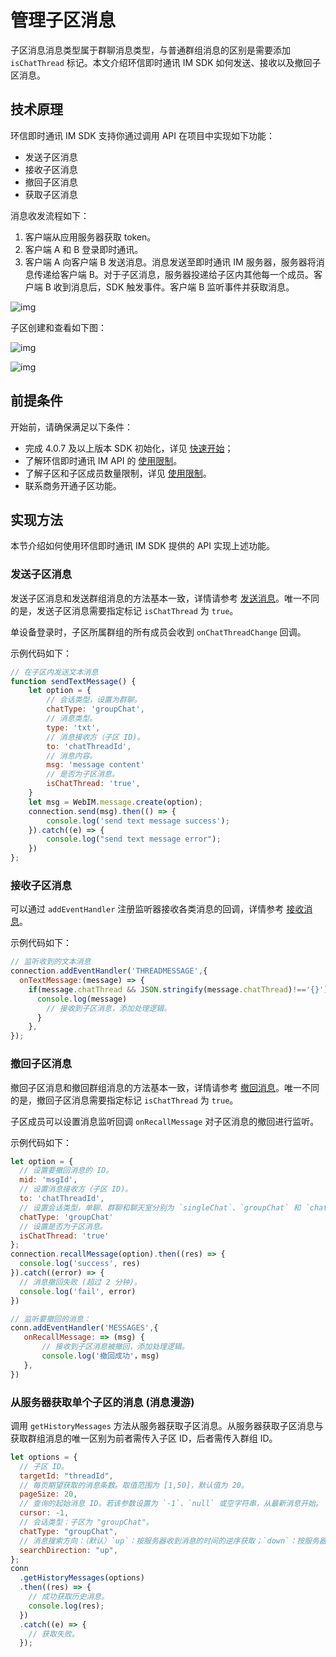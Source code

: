 # 管理子区消息

<Toc />

子区消息消息类型属于群聊消息类型，与普通群组消息的区别是需要添加 `isChatThread` 标记。本文介绍环信即时通讯 IM SDK 如何发送、接收以及撤回子区消息。

## 技术原理

环信即时通讯 IM SDK 支持你通过调用 API 在项目中实现如下功能：

- 发送子区消息
- 接收子区消息
- 撤回子区消息
- 获取子区消息

消息收发流程如下：

1. 客户端从应用服务器获取 token。
2. 客户端 A 和 B 登录即时通讯。
3. 客户端 A 向客户端 B 发送消息。消息发送至即时通讯 IM 服务器，服务器将消息传递给客户端 B。对于子区消息，服务器投递给子区内其他每一个成员。客户端 B 收到消息后，SDK 触发事件。客户端 B 监听事件并获取消息。

![img](@static/images/android/sendandreceivemsg.png)

子区创建和查看如下图：

![img](@static/images/web/web_group_chat_chreat_new_thread_step_01.png)

![img](@static/images/web/web_group_chat_new_thread_created.png)

## 前提条件

开始前，请确保满足以下条件：

- 完成 4.0.7 及以上版本 SDK 初始化，详见 [快速开始](quickstart.html)；
- 了解环信即时通讯 IM API 的 [使用限制](/product/limitation.html)。
- 了解子区和子区成员数量限制，详见 [使用限制](/product/limitation.html)。
- 联系商务开通子区功能。

## 实现方法

本节介绍如何使用环信即时通讯 IM SDK 提供的 API 实现上述功能。

### 发送子区消息

发送子区消息和发送群组消息的方法基本一致，详情请参考 [发送消息](message_send_receive.html)。唯一不同的是，发送子区消息需要指定标记 `isChatThread` 为 `true`。

单设备登录时，子区所属群组的所有成员会收到 `onChatThreadChange` 回调。

示例代码如下：

```javascript
// 在子区内发送文本消息
function sendTextMessage() {
    let option = {
        // 会话类型，设置为群聊。
        chatType: 'groupChat',  
        // 消息类型。
        type: 'txt',   
        // 消息接收方（子区 ID)。
        to: 'chatThreadId',     
        // 消息内容。
        msg: 'message content'  
        // 是否为子区消息。
        isChatThread: 'true',   
    }
    let msg = WebIM.message.create(option); 
    connection.send(msg).then(() => {
        console.log('send text message success');  
    }).catch((e) => {
        console.log("send text message error");  
    })
};
```

### 接收子区消息

可以通过 `addEventHandler` 注册监听器接收各类消息的回调，详情参考 [接收消息](message_send_receive.html#接收消息)。

示例代码如下：

```javascript
// 监听收到的文本消息
connection.addEventHandler('THREADMESSAGE',{
  onTextMessage:(message) => {
    if(message.chatThread && JSON.stringify(message.chatThread)!=='{}'){
      console.log(message)
        // 接收到子区消息，添加处理逻辑。
      }
    },
});
```

### 撤回子区消息

撤回子区消息和撤回群组消息的方法基本一致，详情请参考 [撤回消息](message_recall.html)。唯一不同的是，撤回子区消息需要指定标记 `isChatThread` 为 `true`。

子区成员可以设置消息监听回调 `onRecallMessage` 对子区消息的撤回进行监听。

示例代码如下：

```javascript
let option = {
  // 设置要撤回消息的 ID。
  mid: 'msgId',
  // 设置消息接收方（子区 ID)。
  to: 'chatThreadId',
  // 设置会话类型，单聊、群聊和聊天室分别为 `singleChat`、`groupChat` 和 `chatRoom`。
  chatType: 'groupChat'
  // 设置是否为子区消息。
  isChatThread: 'true'
};
connection.recallMessage(option).then((res) => {
  console.log('success', res)
}).catch((error) => {
  // 消息撤回失败 (超过 2 分钟)。
  console.log('fail', error)
})

// 监听要撤回的消息：
conn.addEventHandler('MESSAGES',{
   onRecallMessage: => (msg) {
       // 接收到子区消息被撤回，添加处理逻辑。
       console.log('撤回成功'，msg) 
   }, 
})
```

### 从服务器获取单个子区的消息 (消息漫游)

调用 `getHistoryMessages` 方法从服务器获取子区消息。从服务器获取子区消息与获取群组消息的唯一区别为前者需传入子区 ID，后者需传入群组 ID。

```javascript
let options = {
  // 子区 ID。
  targetId: "threadId",
  // 每页期望获取的消息条数。取值范围为 [1,50]，默认值为 20。
  pageSize: 20,
  // 查询的起始消息 ID。若该参数设置为 `-1`、`null` 或空字符串，从最新消息开始。
  cursor: -1,
  // 会话类型：子区为 "groupChat"。
  chatType: "groupChat",
  // 消息搜索方向：（默认）`up`：按服务器收到消息的时间的逆序获取；`down`：按服务器收到消息的时间的正序获取。
  searchDirection: "up",
};
conn
  .getHistoryMessages(options)
  .then((res) => {
    // 成功获取历史消息。
    console.log(res);
  })
  .catch((e) => {
    // 获取失败。
  });
```